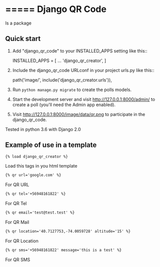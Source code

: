 =====
Django QR Code
=====

Is a package

Quick start
-----------

1. Add "django_qr_code" to your INSTALLED_APPS setting like this::

    INSTALLED_APPS = [
        ...
        'django_qr_creator',
    ]

2. Include the django_qr_code URLconf in your project urls.py like this::

    path('image/', include('django_qr_creator.urls')),

3. Run `python manage.py migrate` to create the polls models.

4. Start the development server and visit http://127.0.0.1:8000/admin/
   to create a poll (you'll need the Admin app enabled).

5. Visit http://127.0.0.1:8000/image/data/qr.png to participate in the django_qr_code.

Tested in python 3.6 with Django 2.0

Example of use in a template
----------------------------
```html
{% load django_qr_creator %}

```
Load this tags in you html template

```html
{% qr url='google.com' %}
```

For QR URL

```html
{% qr tel='+56948161822' %}
```

For QR Tel

```html
{% qr email='test@test.test' %}
```

For QR Mail

```html
{% qr location='40.7127753,-74.0059728' altitude='15' %}
```

For QR Location

```html
{% qr sms='+56948161822' message='this is a test' %}
```

For QR SMS
